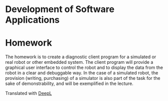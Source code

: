 # Development of Software Applications

# Homework

The homework is to create a diagnostic client program for a simulated or real robot or other embedded system. The client program will provide a graphical user interface to control the robot and to display the data from the robot in a clear and debuggable way. In the case of a simulated robot, the provision (writing, purchasing) of a simulator is also part of the task for the sake of demonstrability, and will be exemplified in the lecture.

Translated with [DeepL](https://deepl.com/translator)